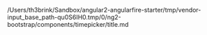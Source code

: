/Users/th3brink/Sandbox/angular2-angularfire-starter/tmp/vendor-input_base_path-qu0S6IH0.tmp/0/ng2-bootstrap/components/timepicker/title.md